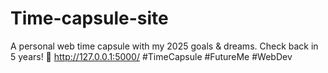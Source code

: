 # Time-capsule-site
A personal web time capsule with my 2025 goals &amp; dreams. Check back in 5 years! 🔗 http://127.0.0.1:5000/ #TimeCapsule #FutureMe #WebDev
